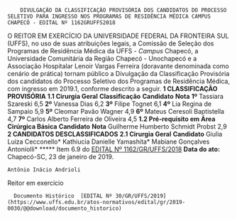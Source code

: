         DIVULGAÇÃO DA CLASSIFICAÇÃO PROVISÓRIA DOS CANDIDATOS DO PROCESSO SELETIVO PARA INGRESSO NOS PROGRAMAS DE RESIDÊNCIA MÉDICA CAMPUS CHAPECÓ - EDITAL Nº 1162GRUFFS2018  

 O REITOR EM EXERCÍCIO DA UNIVERSIDADE FEDERAL DA FRONTEIRA SUL (UFFS), no uso de suas atribuições legais, a Comissão de Seleção dos Programas de Residência Médica da UFFS - *Campus*  Chapecó, a Universidade Comunitária da Região Chapecó - Unochapecó e a Associação Hospitalar Lenoir Vargas Ferreira (doravante denominada como cenário de prática) tornam público a Divulgação da Classificação Provisória dos candidatos do Processo Seletivo dos Programas de Residência Médica, com ingresso em 2019.1, conforme descrito a seguir.  **1 CLASSIFICAÇÃO PROVISÓRIA** **1.1 Cirurgia Geral**     **Classificação**   **Candidato**    **Nota**     **1º**    Tassiara Szareski   6,5     **2º**    Vanessa Dias   6,2     **3º**    Filipe Tognet   6,1     **4º**    Lia Regina de Sampaio   5,9     **5º**    Cleomar Pavão Wagner   4,9     **6º**    Mateus Ceresoli Baptistella   4,7     **7º**    Carlos Alberto Ferreira de Oliveira   4,5     **1.2 Pré-requisito em Área Cirúrgica Básica**     **Candidato**    **Nota**     Guilherme Humberto Schmidt Probst   2,9      **2 CANDIDATOS DESCLASSIFICADOS** **2.1 Cirurgia Geral**     **Candidato**      Giulia Luiza Cecconello*     Kathiucia Danielle Yamashita*     Mabiane Gonçalves Antoniolli*     *****  Item 6.9 do [EDITAL Nº 1162/GR/UFFS/2018](https://www.uffs.edu.br/atos-normativos/edital/gr/2018-1162)      **Data do ato:** Chapecó-SC, 23 de janeiro de 2019.   
 

    Antônio Inácio Andrioli   
 Reitor em exercício 

      Documento Histórico  [EDITAL Nº 30/GR/UFFS/2019](https://www.uffs.edu.br/atos-normativos/edital/gr/2019-0030/@@download/documento_historico)     
      